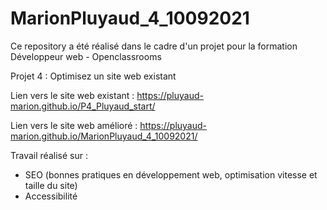 # MarionPluyaud_4_10092021

Ce repository a été réalisé dans le cadre d'un projet pour la formation Développeur web - Openclassrooms

Projet 4 : Optimisez un site web existant

Lien vers le site web existant : https://pluyaud-marion.github.io/P4_Pluyaud_start/

Lien vers le site web amélioré : https://pluyaud-marion.github.io/MarionPluyaud_4_10092021/

Travail réalisé sur : 
- SEO (bonnes pratiques en développement web, optimisation vitesse et taille du site)
- Accessibilité
